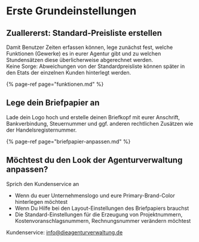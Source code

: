 # Erste Grundeinstellungen

## Zuallererst: Standard-Preisliste erstellen

Damit Benutzer Zeiten erfassen können, lege zunächst fest, welche Funktionen \(Gewerke\) es in eurer Agentur gibt und zu welchen Stundensätzen diese überlicherweise abgerechnet werden.  
Keine Sorge: Abweichungen von der Standardpreisliste können später in den Etats der einzelnen Kunden hinterlegt werden.

{% page-ref page="funktionen.md" %}

## Lege dein Briefpapier an

Lade dein Logo hoch und erstelle deinen Briefkopf mit eurer Anschrift, Bankverbindung, Steuernummer und ggf. anderen rechtlichen Zusätzen wie der Handelsregisternummer.

{% page-ref page="briefpapier-anpassen.md" %}

## Möchtest du den Look der Agenturverwaltung anpassen?

Sprich den Kundenservice an 

* Wenn du euer Unternehmenslogo und eure Primary-Brand-Color hinterlegen möchtest
* Wenn Du Hilfe bei den Layout-Einstellungen des Briefpapiers brauchst
* Die Standard-Einstellungen für die Erzeugung von Projektnummern, Kostenvoranschlagsnummern, Rechnungsnummer verändern möchtest

Kundenservice: [info@dieagenturverwaltung.de](mailto:info@dieagenturverwaltung.de)


